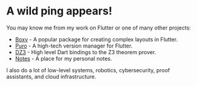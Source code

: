 # A wild ping appears!

You may know me from my work on Flutter or one of many other projects:

- [Boxy](https://boxy.wiki) - A popular package for creating complex layouts in Flutter.
- [Puro](https://puro.dev) - A high-tech version manager for Flutter.
- [DZ3](https://github.com/pingbird/dz3) - High level Dart bindings to the Z3 theorem prover.
- [Notes](https://notes.tst.sh) - A place for my personal notes.

I also do a lot of low-level systems, robotics, cybersecurity, proof assistants, and cloud infrastructure.